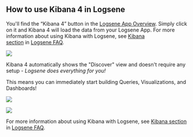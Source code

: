 ## How to use Kibana 4 in Logsene

You'll find the “Kibana 4” button in the [Logsene App Overview](https://apps.sematext.com/users-web/services.do#logsene).
Simply click on it and Kibana 4 will load the data from your Logsene
App. For more information about using Kibana with Logsene, see [Kibana section](Logsene-FAQ/#kibana) in [Logsene FAQ](Logsene-FAQ).

![](https://sematext.files.wordpress.com/2015/06/kibana4-ls-overview.png)

Kibana 4 automatically shows the "Discover" view and doesn't require any
setup - *Logsene does everything for you\!*

This means you can immediately start building Queries, Visualizations,
and
Dashboards\!

![](https://sematext.files.wordpress.com/2015/06/kibana4-discover.png)

![](https://sematext.files.wordpress.com/2015/06/kibana4-apache-logs-dashboard.png?w=800)

For more information about using Kibana with Logsene, see [Kibana section](Logsene-FAQ/#kibana)
in [Logsene FAQ](Logsene-FAQ).
